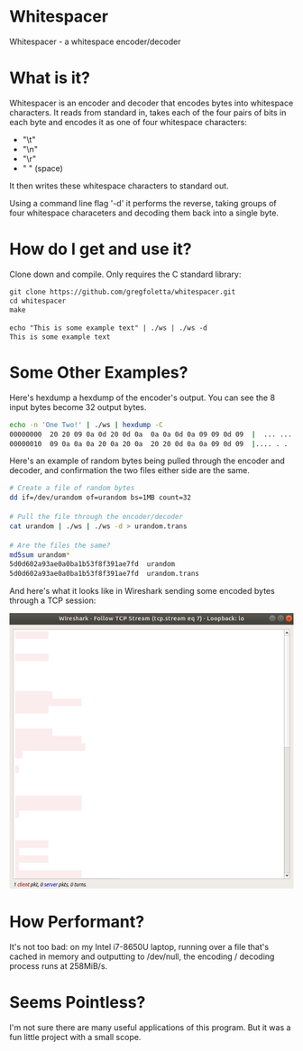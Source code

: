 # Whitespacer

Whitespacer - a whitespace encoder/decoder

# What is it?

Whitespacer is an encoder and decoder that encodes bytes into whitespace characters. It reads from standard in, takes each of the four pairs of bits in each byte and encodes it as one of four whitespace characters:

- "\t"
- "\n"
- "\r"
- " " (space)

It then writes these whitespace characters to standard out.

Using a command line flag '-d' it performs the reverse, taking groups of four whitespace characeters and decoding them back into a single byte.

# How do I get and use it?

Clone down and compile. Only requires the C standard library:

```
git clone https://github.com/gregfoletta/whitespacer.git
cd whitespacer
make

echo "This is some example text" | ./ws | ./ws -d 
This is some example text
```

# Some Other Examples?

Here's hexdump a hexdump of the encoder's output. You can see the 8 input bytes become 32 output bytes.
```sh
echo -n 'One Two!' | ./ws | hexdump -C
00000000  20 20 09 0a 0d 20 0d 0a  0a 0a 0d 0a 09 09 0d 09  |  ... ..........|
00000010  09 0a 0a 0a 20 0a 20 0a  20 20 0d 0a 0a 09 0d 09  |.... . .  ......|
```

Here's an example of random bytes being pulled through the encoder and decoder, and confirmation the two files either side are the same.

```sh
# Create a file of random bytes
dd if=/dev/urandom of=urandom bs=1MB count=32

# Pull the file through the encoder/decoder
cat urandom | ./ws | ./ws -d > urandom.trans

# Are the files the same?
md5sum urandom*
5d0d602a93ae0a0ba1b53f8f391ae7fd  urandom
5d0d602a93ae0a0ba1b53f8f391ae7fd  urandom.trans
```

And here's what it looks like in Wireshark sending some encoded bytes through a TCP session:

![Wireshark TCP Follow](tcp_follow.png)

# How Performant?

It's not too bad: on my Intel i7-8650U laptop, running over a file that's cached in memory and outputting to /dev/null, the encoding / decoding process runs at 258MiB/s.

# Seems Pointless?

I'm not sure there are many useful applications of this program. But it was a fun little project with a small scope.






